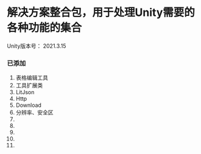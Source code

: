 # 解决方案整合包，用于处理Unity需要的各种功能的集合

Unity版本号：  2021.3.15<br>

### 已添加
1. 表格编辑工具
2. 工具扩展类
3. LitJson
4. Http
5. Download
6. 分辨率、安全区
7. 
8. 
9. 
10. 
11. 
